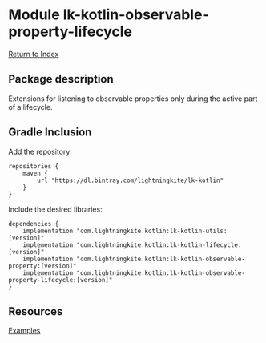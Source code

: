 # Module lk-kotlin-observable-property-lifecycle

[Return to Index](../)

## Package description

Extensions for listening to observable properties only during the active part of a lifecycle.

## Gradle Inclusion



Add the repository:

```
repositories {
    maven {
        url "https://dl.bintray.com/lightningkite/lk-kotlin"
    }
}
```

Include the desired libraries:

```
dependencies {
    implementation "com.lightningkite.kotlin:lk-kotlin-utils:[version]"
    implementation "com.lightningkite.kotlin:lk-kotlin-lifecycle:[version]"
    implementation "com.lightningkite.kotlin:lk-kotlin-observable-property:[version]"
    implementation "com.lightningkite.kotlin:lk-kotlin-observable-property-lifecycle:[version]"
}
```

## Resources

[Examples](https://github.com/lightningkite/lk-kotlin/tree/master/lk-kotlin-observable-property-lifecycle/src/test/kotlin/lk/kotlin/observable/property/lifecycle/example)
